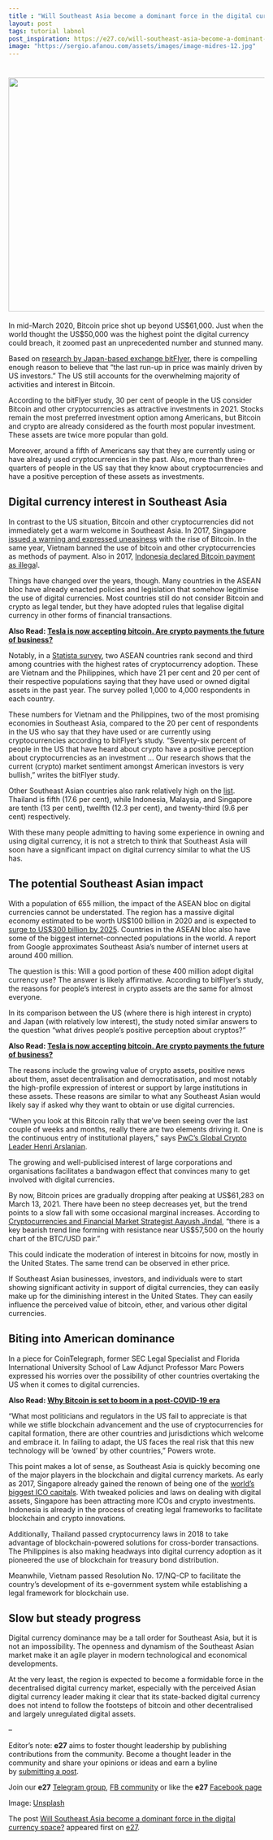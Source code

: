 ```yaml
---
title : "Will Southeast Asia become a dominant force in the digital currency space?"
layout: post
tags: tutorial labnol
post_inspiration: https://e27.co/will-southeast-asia-become-a-dominant-force-in-the-digital-currency-space-20210329/
image: "https://sergio.afanou.com/assets/images/image-midres-12.jpg"
---
```


<h1><img loading="lazy" class="aligncenter" src="../img/temp/6e3f0581-bed2-4996-a67c-3be0c5d5516b.png" alt="" width="690" height="460" /></h1>
<p>In mid-March 2020, Bitcoin price shot up beyond US$61,000. Just when the world thought the US$50,000 was the highest point the digital currency could breach, it zoomed past an unprecedented number and stunned many.</p>
<p>Based on <a rel="follow" href="https://blog.bitflyer.com/en-us/the-state-of-investing-and-crypto-in-the-us-and-japan/">research by Japan-based exchange bitFlyer</a>, there is compelling enough reason to believe that “the last run-up in price was mainly driven by US investors.” The US still accounts for the overwhelming majority of activities and interest in Bitcoin.</p>
<p>According to the bitFlyer study, 30 per cent of people in the US consider Bitcoin and other cryptocurrencies as attractive investments in 2021. Stocks remain the most preferred investment option among Americans, but Bitcoin and crypto are already considered as the fourth most popular investment. These assets are twice more popular than gold.</p>
<p>Moreover, around a fifth of Americans say that they are currently using or have already used cryptocurrencies in the past. Also, more than three-quarters of people in the US say that they know about cryptocurrencies and have a positive perception of these assets as investments.</p>
<h2>Digital currency interest in Southeast Asia</h2>
<p>In contrast to the US situation, Bitcoin and other cryptocurrencies did not immediately get a warm welcome in Southeast Asia. In 2017, Singapore <a rel="follow" href="https://www.cnbc.com/2017/12/22/bitcoin-china-singapore-japan-issue-cryptocurrency-warnings.html">issued a warning and expressed uneasiness</a> with the rise of Bitcoin. In the same year, Vietnam banned the use of bitcoin and other cryptocurrencies as methods of payment. Also in 2017, <a rel="follow" href="https://e27.co/bank-indonesia-declares-bitcoin-as-illegal-currency/">Indonesia declared Bitcoin payment as illega</a>l.</p>
<p>Things have changed over the years, though. Many countries in the ASEAN bloc have already enacted policies and legislation that somehow legitimise the use of digital currencies. Most countries still do not consider Bitcoin and crypto as legal tender, but they have adopted rules that legalise digital currency in other forms of financial transactions.</p>
<p><strong>Also Read: <a rel="follow" rel="follow" href="https://e27.co/tesla-is-now-accepting-bitcoin-are-crypto-payments-the-future-of-business-20210326/">Tesla is now accepting bitcoin. Are crypto payments the future of business?</a></strong></p>
<p>Notably, in a <a rel="follow" href="https://www.statista.com/chart/18345/crypto-currency-adoption/">Statista survey</a>, two ASEAN countries rank second and third among countries with the highest rates of cryptocurrency adoption. These are Vietnam and the Philippines, which have 21 per cent and 20 per cent of their respective populations saying that they have used or owned digital assets in the past year. The survey polled 1,000 to 4,000 respondents in each country.</p>
<p>These numbers for Vietnam and the Philippines, two of the most promising economies in Southeast Asia, compared to the 20 per cent of respondents in the US who say that they have used or are currently using cryptocurrencies according to bitFlyer’s study. “Seventy-six percent of people in the US that have heard about crypto have a positive perception about cryptocurrencies as an investment … Our research shows that the current (crypto) market sentiment amongst American investors is very bullish,” writes the bitFlyer study.</p>
<p>Other Southeast Asian countries also rank relatively high on the <a rel="follow" href="https://www.statista.com/statistics/1202468/global-cryptocurrency-ownership/">list</a>. Thailand is fifth (17.6 per cent), while Indonesia, Malaysia, and Singapore are tenth (13 per cent), twelfth (12.3 per cent), and twenty-third (9.6 per cent) respectively.</p>
<p>With these many people admitting to having some experience in owning and using digital currency, it is not a stretch to think that Southeast Asia will soon have a significant impact on digital currency similar to what the US has.</p>
<h2>The potential Southeast Asian impact</h2>
<p>With a population of 655 million, the impact of the ASEAN bloc on digital currencies cannot be understated. The region has a massive digital economy estimated to be worth US$100 billion in 2020 and is expected to <a rel="follow" href="https://www.reuters.com/article/us-southeast-asia-technology-idUSKBN27Q0CB">surge to US$300 billion by 2025</a>. Countries in the ASEAN bloc also have some of the biggest internet-connected populations in the world. A report from Google approximates Southeast Asia’s number of internet users at around 400 million.</p>
<p>The question is this: Will a good portion of these 400 million adopt digital currency use? The answer is likely affirmative. According to bitFlyer’s study, the reasons for people’s interest in crypto assets are the same for almost everyone.</p>
<p>In its comparison between the US (where there is high interest in crypto) and Japan (with relatively low interest), the study noted similar answers to the question “what drives people’s positive perception about cryptos?”</p>
<p><strong>Also Read: <a rel="follow" rel="follow" href="https://e27.co/tesla-is-now-accepting-bitcoin-are-crypto-payments-the-future-of-business-20210326/">Tesla is now accepting bitcoin. Are crypto payments the future of business?</a></strong></p>
<p>The reasons include the growing value of crypto assets, positive news about them, asset decentralisation and democratisation, and most notably the high-profile expression of interest or support by large institutions in these assets. These reasons are similar to what any Southeast Asian would likely say if asked why they want to obtain or use digital currencies.</p>
<p>“When you look at this Bitcoin rally that we’ve been seeing over the last couple of weeks and months, really there are two elements driving it. One is the continuous entry of institutional players,” says <a rel="follow" href="https://www.consultancy.asia/news/3999/pwcs-henri-arslanian-on-why-bitcoin-is-breaking-records">PwC&#8217;s Global Crypto Leader Henri Arslanian</a>.</p>
<p>The growing and well-publicised interest of large corporations and organisations facilitates a bandwagon effect that convinces many to get involved with digital currencies.</p>
<p>By now, Bitcoin prices are gradually dropping after peaking at US$61,283 on March 13, 2021. There have been no steep decreases yet, but the trend points to a slow fall with some occasional marginal increases. According to <a rel="follow" href="https://www.newsbtc.com/analysis/btc/bitcoin-price-at-risk-drop-to-54-5k/">Cryptocurrencies and Financial Market Strategist Aayush Jindal</a>, “there is a key bearish trend line forming with resistance near US$57,500 on the hourly chart of the BTC/USD pair.”</p>
<p>This could indicate the moderation of interest in bitcoins for now, mostly in the United States. The same trend can be observed in ether price.</p>
<p>If Southeast Asian businesses, investors, and individuals were to start showing significant activity in support of digital currencies, they can easily make up for the diminishing interest in the United States. They can easily influence the perceived value of bitcoin, ether, and various other digital currencies.</p>
<h2>Biting into American dominance</h2>
<p>In a piece for CoinTelegraph, former SEC Legal Specialist and Florida International University School of Law Adjunct Professor Marc Powers expressed his worries over the possibility of other countries overtaking the US when it comes to digital currencies.</p>
<p><strong>Also Read: <a rel="follow" href="https://e27.co/why-bitcoin-is-set-to-boom-in-a-post-covid-19-era-20200417/">Why Bitcoin is set to boom in a post-COVID-19 era</a></strong></p>
<p>“What most politicians and regulators in the US fail to appreciate is that while we stifle blockchain advancement and the use of cryptocurrencies for capital formation, there are other countries and jurisdictions which welcome and embrace it. In failing to adapt, the US faces the real risk that this new technology will be &#8216;owned&#8217; by other countries,” Powers wrote.</p>
<p>This point makes a lot of sense, as Southeast Asia is quickly becoming one of the major players in the blockchain and digital currency markets. As early as 2017, Singapore already gained the renown of being one of the <a rel="follow" href="https://www.dealstreetasia.com/stories/singapore-emerges-asia-ico-hub-86574/">world’s biggest ICO capitals</a>. With tweaked policies and laws on dealing with digital assets, Singapore has been attracting more ICOs and crypto investments. Indonesia is already in the process of creating legal frameworks to facilitate blockchain and crypto innovations.</p>
<p>Additionally, Thailand passed cryptocurrency laws in 2018 to take advantage of blockchain-powered solutions for cross-border transactions. The Philippines is also making headways into digital currency adoption as it pioneered the use of blockchain for treasury bond distribution.</p>
<p>Meanwhile, Vietnam passed Resolution No. 17/NQ-CP to facilitate the country’s development of its e-government system while establishing a legal framework for blockchain use.</p>
<h2>Slow but steady progress</h2>
<p>Digital currency dominance may be a tall order for Southeast Asia, but it is not an impossibility. The openness and dynamism of the Southeast Asian market make it an agile player in modern technological and economical developments.</p>
<p>At the very least, the region is expected to become a formidable force in the decentralised digital currency market, especially with the perceived Asian digital currency leader making it clear that its state-backed digital currency does not intend to follow the footsteps of bitcoin and other decentralised and largely unregulated digital assets.</p>
<p>&#8211;</p>
<p class="p1"><span class="s1">Editor’s note: <strong>e27</strong> aims to foster thought leadership by publishing contributions from the community. Become a thought leader in the community and share your opinions or ideas and earn a byline by <a rel="follow" href="https://e27.co/contributor"><span class="s2">submitting a post</span></a>.</span></p>
<p class="p1"><span class="s1">Join our <strong>e27</strong> <a rel="follow" href="https://t.me/joinchat/HmTbfBcGCZeykhM8NOlQ-g"><span class="s2">Telegram group</span></a>, <a rel="follow" href="https://www.facebook.com/groups/e27co/permalink/886904662065955/">FB community</a> or like the <strong>e27</strong> <a rel="follow" href="https://www.facebook.com/e27/?ref=your_pages"><span class="s2">Facebook page</span></a></span></p>
<p>Image: <a rel="follow" href="https://unsplash.com/photos/9pCV2MB65y8">Unsplash</a></p>
<p>The post <a rel="nofollow" href="https://e27.co/will-southeast-asia-become-a-dominant-force-in-the-digital-currency-space-20210329/">Will Southeast Asia become a dominant force in the digital currency space?</a> appeared first on <a rel="nofollow" href="https://e27.co">e27</a>.</p>

